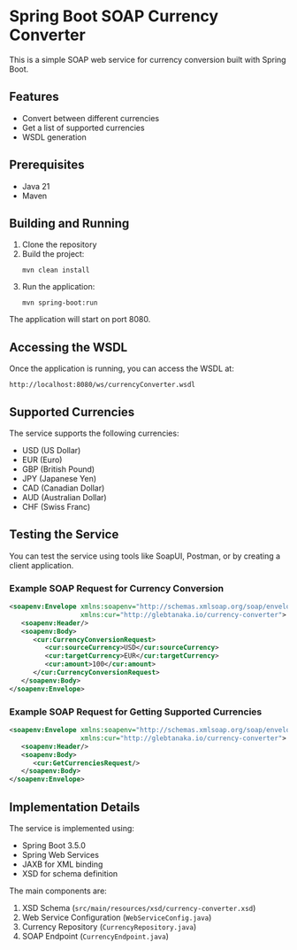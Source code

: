 # Spring Boot SOAP Currency Converter

This is a simple SOAP web service for currency conversion built with Spring Boot.

## Features

- Convert between different currencies
- Get a list of supported currencies
- WSDL generation

## Prerequisites

- Java 21
- Maven

## Building and Running

1. Clone the repository
2. Build the project:
   ```
   mvn clean install
   ```
3. Run the application:
   ```
   mvn spring-boot:run
   ```
   
The application will start on port 8080.

## Accessing the WSDL

Once the application is running, you can access the WSDL at:

```
http://localhost:8080/ws/currencyConverter.wsdl
```

## Supported Currencies

The service supports the following currencies:
- USD (US Dollar)
- EUR (Euro)
- GBP (British Pound)
- JPY (Japanese Yen)
- CAD (Canadian Dollar)
- AUD (Australian Dollar)
- CHF (Swiss Franc)

## Testing the Service

You can test the service using tools like SoapUI, Postman, or by creating a client application.

### Example SOAP Request for Currency Conversion

```xml
<soapenv:Envelope xmlns:soapenv="http://schemas.xmlsoap.org/soap/envelope/" 
                  xmlns:cur="http://glebtanaka.io/currency-converter">
   <soapenv:Header/>
   <soapenv:Body>
      <cur:CurrencyConversionRequest>
         <cur:sourceCurrency>USD</cur:sourceCurrency>
         <cur:targetCurrency>EUR</cur:targetCurrency>
         <cur:amount>100</cur:amount>
      </cur:CurrencyConversionRequest>
   </soapenv:Body>
</soapenv:Envelope>
```

### Example SOAP Request for Getting Supported Currencies

```xml
<soapenv:Envelope xmlns:soapenv="http://schemas.xmlsoap.org/soap/envelope/" 
                  xmlns:cur="http://glebtanaka.io/currency-converter">
   <soapenv:Header/>
   <soapenv:Body>
      <cur:GetCurrenciesRequest/>
   </soapenv:Body>
</soapenv:Envelope>
```

## Implementation Details

The service is implemented using:
- Spring Boot 3.5.0
- Spring Web Services
- JAXB for XML binding
- XSD for schema definition

The main components are:
1. XSD Schema (`src/main/resources/xsd/currency-converter.xsd`)
2. Web Service Configuration (`WebServiceConfig.java`)
3. Currency Repository (`CurrencyRepository.java`)
4. SOAP Endpoint (`CurrencyEndpoint.java`)